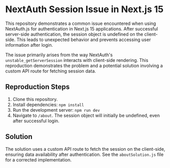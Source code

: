 # NextAuth Session Issue in Next.js 15

This repository demonstrates a common issue encountered when using NextAuth.js for authentication in Next.js 15 applications.  After successful server-side authentication, the session object is undefined on the client-side.  This leads to unexpected behavior and prevents accessing user information after login.

The issue primarily arises from the way NextAuth's `unstable_getServerSession` interacts with client-side rendering. This reproduction demonstrates the problem and a potential solution involving a custom API route for fetching session data.

## Reproduction Steps
1. Clone this repository.
2. Install dependencies: `npm install`
3. Run the development server: `npm run dev`
4. Navigate to `/about`.  The session object will initially be undefined, even after successful login.

## Solution
The solution uses a custom API route to fetch the session on the client-side, ensuring data availability after authentication.  See the `aboutSolution.js` file for a corrected implementation.